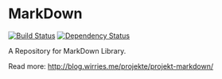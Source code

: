 MarkDown
======

[![Build Status](https://travis-ci.org/denisw160/MarkDown.svg?branch=master)](https://travis-ci.org/denisw/MarkDown)
[![Dependency Status](https://www.versioneye.com/user/projects/5781f8535bb139003969dd3c/badge.svg?style=flat-square)](https://www.versioneye.com/user/projects/5781f8535bb139003969dd3c)

A Repository for MarkDown Library.
 
Read more: http://blog.wirries.me/projekte/projekt-markdown/
